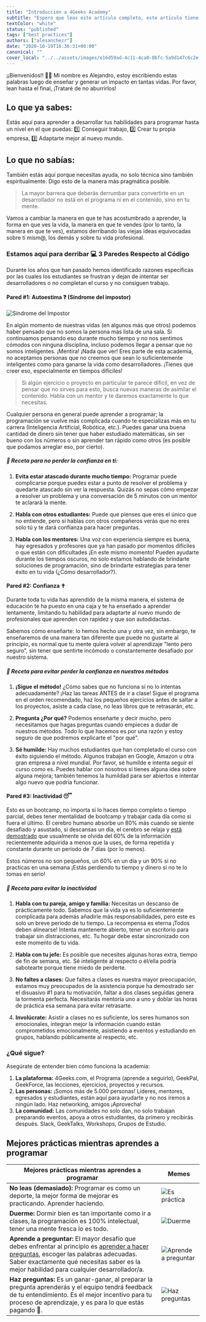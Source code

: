 ```yaml
---
title: "Introducción a 4Geeks Academy"
subtitle: "Espero que leas este artículo completo, este artículo tiene una receta de 8 minutos para sacarle el máximo provecho a la academia. ¡De la manera más efectiva!"
textColor: "white"
status: "published"
tags: ["best practices"]
authors: ["alesanchezr"]
date: "2020-10-19T16:36:31+00:00"
canonical: ""
cover_local: "../../assets/images/e16d59ad-4c11-4ca0-8bfc-5a9d147c6c2e.jpeg"
---
```


¡¡Bienvenidos!! 🤩👏 Mi nombre es Alejandro, estoy escribiendo estas palabras luego de enseñar y generar un impacto en tantas vidas. Por favor, lean hasta el final, ¡Trataré de no aburrirlos!

## Lo que ya sabes:

Estás aquí para aprender a desarrollar tus habilidades para programar hasta un nivel en el que puedas: 1️⃣ Conseguir trabajo, 2️⃣ Crear tu propia empresa, 3️⃣ Adaptarte mejor al nuevo mundo. 

## Lo que no sabías:

También estás aquí porque necesitas ayuda, no solo técnica sino también espiritualmente. Digo esto de la manera más pragmática posible.

> La mayor barrera que deberás derrumbar para convertirte en un desarrollador no está en el programa ni en el contenido, sino en tu mente.

Vamos a cambiar la  manera en que te has acostumbrado a aprender, la forma en que ves la vida, la manera en que te vendes (por lo tanto, la manera en que te ves), estamos derribando las viejas ideas equivocadas sobre ti mism@, los demás y sobre tu vida profesional.

### Estamos aquí para derribar 💻 3 Paredes Respecto al Código

Durante los años que han pasado hemos identificado razones específicas por las cuales los estudiantes se frustran y dejan de intentar ser desarrolladores o no completan el curso y no consiguen trabajo.

#### Pared #1: Autoestima ❓ (Síndrome del impostor)

![Síndrome del Impostor](https://github.com/breatheco-de/content/blob/master/src/assets/images/6cf4655f-665f-4f68-b021-f34238cedd69.png?raw=true)

En algún momento de nuestras vidas (en algunos más que otros) podemos haber pensado que no somos la persona más lista de una sala. Si continuamos pensando eso durante mucho tiempo y no nos sentimos cómodos con ninguna disciplina, incluso podemos llegar a pensar que no somos inteligentes. ¡Mentira! ¡Nada que ver! Eres parte de esta academia, no aceptamos personas que no creemos que sean lo suficientemente inteligentes como para ganarse la vida como desarrolladores. ¡Tienes que creer eso, especialmente en tiempos difíciles!

> Si algún ejercicio o proyecto en particular te parece difícil, en vez de pensar que no sirves para esto, busca nuevas maneras de asimilar el contenido. Habla con un mentor y te daremos exactamente lo que necesitas.

Cualquier persona en general puede aprender a programar; la programación se vuelve más complicada cuando te especializas más en tu carrera (Inteligencia Artificial, Robótica, etc.). Puedes ganar una buena cantidad de dinero sin tener que haber estudiado matemáticas, sin ser bueno con los números o sin aprender tan rápido como otros (es posible que podamos arreglar eso, por cierto). 

##### 📝 Receta para no perder la confianza en ti:

1. **Evita estar atascado durante mucho tiempo:** Programar puede complicarse porque puedes estar a punto de resolver el problema y quedarte atascado sin ver la respuesta. Quizás no sepas cómo empezar a resolver un problema y una conversación de 5 minutos con un mentor te aclarará la mente.

2. **Habla con otros estudiantes:** Puede que pienses que eres el único que no entiende, pero si hablas con otros compañeros verás que no eres solo tú y te dará confianza para hacer preguntas.

3. **Habla con los mentores:** Una voz con experiencia siempre es buena, hay egresados y profesores que ya han pasado por momentos difíciles o que están con dificultades ¡En este mismo momento! Pueden ayudarte durante los tiempos oscuros, no solo estamos hablando de brindarte soluciones de programación, sino de brindarte estrategias para tener éxito en tu vida (¿Cómo desarrollador?).

#### Pared #2: Confianza ✝

Durante toda tu vida has aprendido de la misma manera, el sistema de educación te ha puesto en una caja y te ha enseñado a aprender lentamente, limitando tu habilidad para adaptarte al nuevo mundo de profesionales que aprenden con rapidez y que son autodidactas.

Sabemos cómo enseñarte: lo hemos hecho una y otra vez, sin embargo, te enseñaremos de una manera tan diferente que puede no gustarte al principio, es normal que tu mente quiera volver al aprendizaje "lento pero seguro", sin tener que sentirte incómodo o constantemente desafiado por nuestro sistema.

##### 📝 Receta para evitar perder la confianza en nuestros métodos  

1. **¡Sigue el método!** ¿Cómo sabes que no funciona si no lo intentas adecuadamente? ¡Haz las tareas ANTES de ir a clase! Sigue el programa en el orden recomendado, haz los pequeños ejercicios antes de saltar a los proyectos, asiste a cada clase, no leas libros que te retrasarán, etc.

2. **Pregunta ¿Por qué?** Podemos enseñarte y decir mucho, pero necesitamos que hagas preguntas cuando empieces a dudar de nuestros métodos. Todo lo que hacemos es por una razón y estoy seguro de que podremos explicarte el "por qué".

3. **Sé humilde:** Hay muchos estudiantes que han completado el curso con éxito siguiendo el método. Algunos trabajan en Google, Amazon u otra gran empresa a nivel mundial. Por favor, sé humilde e intenta seguir el curso como es. Puedes hablar con nosotros si tienes alguna idea sobre alguna mejora; también tenemos la humildad para ser abiertos e intentar algo nuevo que podría funcionar.

#### Pared #3: Inactividad 😴 

Esto es un bootcamp, no importa si lo haces tiempo completo o tiempo parcial, debes tener mentalidad de bootcamp y trabajar cada día como si fuera el último. El cerebro humano absorbe un 80% más cuando se siente desafiado y asustado, si descansas un día, el cerebro se relaja y [está demostrado](https://www.youtube.com/watch?v=h5PLO4XAXhs) que usualmente se olvida del 60% de la información recientemente adquirida a menos que la uses, de forma repetida y constante durante un periodo de 7 días (por lo menos).

Estos números no son pequeños, un 60% en un día y un 90% si no practicas en una semana ¡Estás perdiendo tu tiempo y dinero si no te lo tomas en serio!

##### 📝 Receta para evitar la inactividad

1. **Habla con tu pareja, amigo y familia:** Necesitas un descanso de prácticamente todo. Sabemos que la vida ya es lo suficientemente complicada para además añadirle más responsabilidades, pero este es solo un breve periodo de tu tiempo. La recompensa es eterna ¡Todos deben alinearse! Intenta mantenerte abierto, tener un escritorio para trabajar sin distracciones, etc. Tu hogar debe estar sincronizado con este momento de tu vida.

2. **Habla con tu jefe:** Es posible que necesites algunas horas extra, tiempo de fin de semana, etc. Sé inteligente al respecto o él/ella podría sabotearte porque tiene miedo de perderte.

3. **No faltes a clases:** Que faltes a clases es nuestra mayor preocupación, estamos muy preocupados de la asistencia porque ha demostrado ser el disuasivo #1 para tu motivación, faltar a dos clases seguidas genera la tormenta perfecta. Necesitarás mentoría uno a uno y doblar las horas de práctica esa semana para evitar retrasarte.

4. **Involúcrate:** Asistir a clases no es suficiente, los seres humanos son emocionales, integran mejor la información cuando están comprometidos emocionalmente, asistiendo a eventos y estudiando en grupos, hablando públicamente al respecto, etc.

### ¿Qué sigue?

Asegúrate de entender bien cómo funciona la academia:

1. **La plataforma:** 4Geeks.com, el Programa (aprende a seguirlo), GeekPal, GeekForce, las lecciones, ejercicios, proyectos y recursos.
2. **Las personas:** ¡Somos más de 5.000 personas! Líderes, mentores, egresados y estudiantes, están aquí para ayudarte y no nos iremos a ningún lado. Haz networking, amigos ¡Aprovecha!
3. **La comunidad:** Las comunidades no solo dan, no solo trabajan preparando eventos, apoya a otros estudiantes, da primero y recibirás después. Slack, GeekTalks, Workshops, Grupos de Estudio.


## Mejores prácticas mientras aprendes a programar

| Mejores prácticas mientras aprendes a programar  | Memes |
| ---   | ----      |
| **No leas (demasiado):** Programar es como un deporte, la mejor forma de mejorar es practicando. Aprender haciendo. |     ![Es práctica](https://github.com/breatheco-de/content/blob/master/src/assets/images/01868f7d-4949-4e15-85da-8042ea24a11a.jpeg?raw=true) |
| **Duerme:** Dormir bien es tan importante como ir a clases, la programación es 100% intelectual, tener una mente fresca lo es todo. | ![Duerme](https://github.com/breatheco-de/content/blob/master/src/assets/images/d29be460-cc2e-42e6-bf92-f9516fd7b21a.jpeg?raw=true) |
| **Aprende a preguntar:** El mayor desafío que debes enfrentar al principio es [aprender a hacer preguntas](https://4geeks.com/es/how-to/como-hacer-preguntas-de-programacion), escoger las palabras adecuadas. Saber exactamente qué necesitas saber es la mejor habilidad para cualquier desarrollador/a. | ![Aprende a preguntar](https://github.com/breatheco-de/content/blob/master/src/assets/images/fdb86b48-fb0b-4841-8d4d-60d4dbf4d70c.jpeg?raw=true) |
| **Haz preguntas:** Es un ganar-ganar, al preparar la pregunta aprenderás y el equipo tendrá feedback de tu entendimiento. Es el mejor incentivo para tu proceso de aprendizaje, y es para lo que estás pagando 🙂​.  | ![Haz preguntas](https://github.com/breatheco-de/content/blob/master/src/assets/images/5e975e91-1447-4117-b50b-b00df99a88a5.jpeg?raw=true)  |
